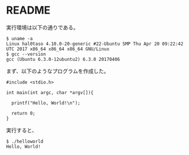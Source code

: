 # README

実行環境は以下の通りである。

```
$ uname -a
Linux hal0taso 4.10.0-20-generic #22-Ubuntu SMP Thu Apr 20 09:22:42 UTC 2017 x86_64 x86_64 x86_64 GNU/Linux
$ gcc --version
gcc (Ubuntu 6.3.0-12ubuntu2) 6.3.0 20170406

```

まず、以下のようなプログラムを作成した。

```
#include <stdio.h>

int main(int argc, char *argv[]){
  
  printf("Hello, World!\n");

  return 0;
}
```

実行すると、


```
$ ./helloworld 
Hello, World!
```

